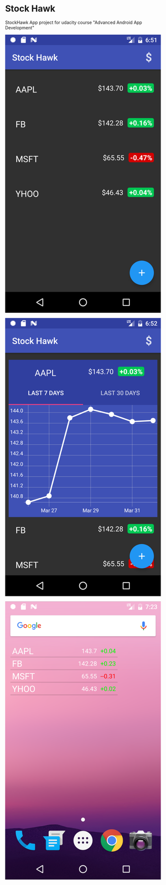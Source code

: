 # Stock Hawk

StockHawk App project for udacity course "Advanced Android App Development"

![alt tag](https://github.com/arun7sampath/Udacity-Stockawk/blob/master/Screenshot_1491270707.png)



![alt tag](https://github.com/arun7sampath/Udacity-Stockawk/blob/master/Screenshot_1491270729.png)




![alt tag](https://github.com/arun7sampath/Udacity-Stockawk/blob/master/Screenshot_1491272587.png)
